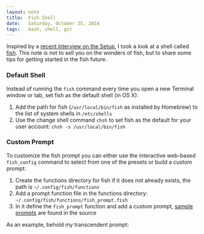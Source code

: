 ```yaml
---
layout: note
title:  Fish Shell
date:   Saturday, October 25, 2014
tags:   bash, shell, git
---
```


Inspired by a [recent interview on the Setup](http://karolina.szczur.usesthis.com/), I took a look at a shell called [fish](http://fishshell.com/). This note is not to sell you on the wonders of fish, but to share some tips for getting started in the fish future.

### Default Shell

Instead of running the `fish` command every time you open a new Terminal window or tab, set fish as the default shell (in OS X):

1. Add the path for fish (`/usr/local/bin/fish` as installed by Homebrew) to the list of system shells in `/etc/shells`
1. Use the change shell command `chsh` to set fish as the default for your user account: `chsh -s /usr/local/bin/fish`

### Custom Prompt

To customize the fish prompt you can either use the interactive web-based `fish_config` command to select from one of the presets or build a custom prompt:

1. Create the functions directory for fish if it does not already exists, the path is `~/.config/fish/functions`
1. Add a prompt function file in the functions directory: `~/.config/fish/functions/fish_prompt.fish`
1. In it define the `fish_prompt` function and add a custom prompt, [sample prompts](https://github.com/fish-shell/fish-shell/tree/master/share/tools/web_config/sample_prompts) are found in the source

As an example, behold my transcendent prompt:

<div data-gist="f4a08ec125ba10e5f9ac"></div>